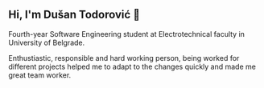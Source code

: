 ## Hi, I'm Dušan Todorović :wave:

Fourth-year Software Engineering student at Electrotechnical faculty in University of
Belgrade. 

Enthustiastic, responsible and hard working person, being worked for different projects helped me to adapt to the changes quickly and made me great team worker.


























